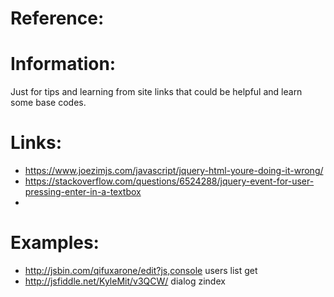 # Reference:

# Information:
 Just for tips and learning from site links that could be helpful and learn some base codes.

# Links:
 * https://www.joezimjs.com/javascript/jquery-html-youre-doing-it-wrong/
 * https://stackoverflow.com/questions/6524288/jquery-event-for-user-pressing-enter-in-a-textbox
 * 


# Examples:
 * http://jsbin.com/qifuxarone/edit?js,console users list get
 * http://jsfiddle.net/KyleMit/v3QCW/ dialog zindex